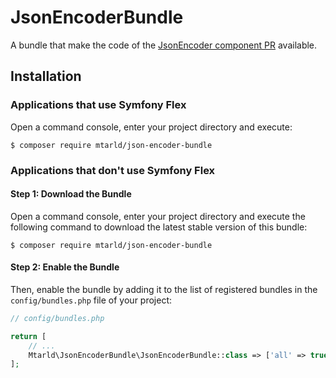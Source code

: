 # JsonEncoderBundle

A bundle that make the code of the [JsonEncoder component PR](https://github.com/symfony/symfony/pull/51718) 
available.

## Installation

### Applications that use Symfony Flex

Open a command console, enter your project directory and execute:

```console
$ composer require mtarld/json-encoder-bundle
```

### Applications that don't use Symfony Flex

#### Step 1: Download the Bundle

Open a command console, enter your project directory and execute the
following command to download the latest stable version of this bundle:

```console
$ composer require mtarld/json-encoder-bundle
```

#### Step 2: Enable the Bundle

Then, enable the bundle by adding it to the list of registered bundles
in the `config/bundles.php` file of your project:

```php
// config/bundles.php

return [
    // ...
    Mtarld\JsonEncoderBundle\JsonEncoderBundle::class => ['all' => true],
];
```

